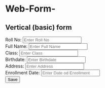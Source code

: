# Web-Form-
<!DOCTYPE html>
<!--
To change this license header, choose License Headers in Project Properties.
To change this template file, choose Tools | Templates
and open the template in the editor.
-->
<html lang="en">
<head>
<title>Bootstrap Example</title>
<meta charset="utf-8">
<meta name="viewport" content="width=device-width, initial-scale=1">
<link rel="stylesheet"
href="https://maxcdn.bootstrapcdn.com/bootstrap/3.4.1/css/bootstrap.min.css">
<script
src="https://ajax.googleapis.com/ajax/libs/jquery/3.5.1/jquery.min.js"></script>
<script
src="https://maxcdn.bootstrapcdn.com/bootstrap/3.4.1/js/bootstrap.min.js"></script>
</head>
<body>
<div class="container">
<h2>Vertical (basic) form</h2>
<form id="StudentEnrollmentForm" method="post">
<div class="form-group">
<span><label for="rollNo">Roll No:</label> <label id="rollNomsg">
</label></span>
<input type="text" class="form-control" name="Roll No" id="rollNo"
placeholder="Enter Roll No" required>
</div>
<div class="form-group">
<label for="FullName">Full Name:</label>
<input type="text" class="form-control" id="FullName"
placeholder="Enter Full Name" name="FullName">
</div>
<div class="form-group">
<label for="stdClass">Class:</label>
<input type="text" class="form-control" id="stdClass"
placeholder="Enter Class" name="stdClass">
</div>
<div class="form-group">
<label for="Birthdate">Birthdate:</label>
<input type="number" class="form-control" id="Birthdate"
placeholder="Enter Birthdate" name="Birthdate">
</div>
<div class="form-group">
<label for="stdAddress">Address:</label>
<input type="text" class="form-control" id="stdAddress"
placeholder="Enter Address" name="stdAddress">
</div>
<div class="form-group">
<label for="EnrollmentDate">Enrollment Date:</label>
<input type="number" class="form-control" id="EnrollmentDate"
placeholder="Enter Date od Enrollment" name="stdEnrollment Date">
</div>
<input type="button" class="btn btn-primary" id="empSave" value="Save"
onclick="saveEmployee();">
</form>
</div>
<script>
$("#RollNo").focus();
function validateAndGetFormData() {
var RollNoVar = $("#RollNo").val();
if (RollNoVar === "") {
alert("Roll No Required Value");
$("#RollNo").focus();
return "";
}
var FullNameVar = $("#FullName").val();
if (FullNameVar === "") {
alert("Full Name is Required Value");
$("#FullName").focus();
return "";
}
var stdClassVar = $("#stdClass").val();
if (stdClassVar === "") {
alert("Class is Required Value");
$("#stdClass").focus();
return "";
}
var BirthdateVar = $("#Birthdate").val();
if (BirthdateVar === "") {
alert("Birthdate is Required Value");
$("#Birthdate").focus();
return "";
}
var AddressVar = $("#Address").val();
if (AddressVar === "") {
alert("Address is Required Value");
$("#Address").focus();
return "";
}
var EnrollmentDateVar = $("#EnrollmentDate").val();
if (EnrollmentDateVar === "") {
alert("Date on Enrollment is Required Value");
$("#EnrollmentDate").focus();
return "";
}
var jsonStrObj = {
RollNo: RollNoVar,
FullName: FullNameVar,
stdClass: stdClassVar,
Birthdate: BirthdateVar,
Address: AddressVar,
EnrollmentDate: EnrollmentDateVar,
};
return JSON.stringify(jsonStrObj);
}
// This method is used to create PUT Json request.
function createPUTRequest(connToken, jsonObj, dbName, relName) {
var putRequest = "{\n"
+ "\"token\" : \""
+ connToken
+ "\","
+ "\"dbName\": \""
+ dbName
+ "\",\n" + "\"cmd\" : \"PUT\",\n"
+ "\"rel\" : \""
+ relName + "\","
+ "\"jsonStr\": \n"
+ jsonObj
+ "\n"
+ "}";
return putRequest;
}
function executeCommand(reqString, dbBaseUrl, apiEndPointUrl) {
var url = dbBaseUrl + apiEndPointUrl;
var jsonObj;
$.post(url, reqString, function (result) {
jsonObj = JSON.parse(result);
}).fail(function (result) {
var dataJsonObj = result.responseText;
jsonObj = JSON.parse(dataJsonObj);
});
return jsonObj;
}
function resetForm() {
$("#empId").val("")
$("#empName").val("");
$("#empEmail").val("");
$("#empId").focus();
}
function saveEmployee() {
    
    var jsonStr = validateAndGetFormData();
if (jsonStr === "") {
return;
}
var putReqStr = createPUTRequest("90936861|-31948784479254024|90932362",
jsonStr, "SAMPLE", "EMP-REL");
alert(putReqStr);
jQuery.ajaxSetup({async: false});
var resultObj = executeCommand(putReqStr,
"http://api.login2explore.com:5577", "/api/iml");
alert(JSON.stringify(resultObj));
jQuery.ajaxSetup({async: true});
resetForm();
}
</script>
</body>
</html>
